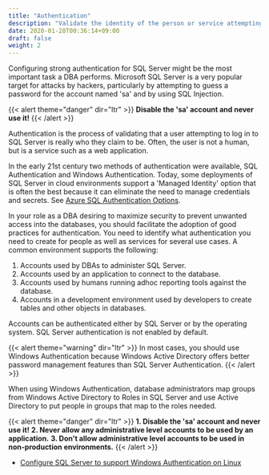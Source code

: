 ```yaml
---
title: "Authentication"
description: "Validate the identity of the person or service attempting to connect."
date: 2020-01-28T00:36:14+09:00
draft: false
weight: 2
---
```


Configuring strong authentication for SQL Server might be the most important task a DBA performs.  Microsoft SQL Server is a very popular target for attacks by hackers, particularly by attempting to guess a password for the account named 'sa' and by using SQL Injection.

{{< alert theme="danger" dir="ltr" >}} **Disable the 'sa' account and never use it!**
{{< /alert >}}

Authentication is the process of validating that a user attempting to log in to SQL Server is really who they claim to be.  Often, the user is not a human, but is a service such as a web application.

In the early 21st century two methods of authentication were available, SQL Authentication and Windows Authentication.  Today, some deployments of SQL Server in cloud environments support a 'Managed Identity' option that is often the best because it can eliminate the need to manage credentials and secrets.  See [Azure SQL Authentication Options](https://docs.microsoft.com/en-us/sql/connect/ado-net/sql/azure-active-directory-authentication).

In your role as a DBA desiring to maximize security to prevent unwanted access into the databases, you should facilitate the adoption of good practices for authentication.  You need to identify what authentication you need to create for people as well as services for several use cases.  A common environment supports the following:

1. Accounts used by DBAs to administer SQL Server.
2. Accounts used by an application to connect to the database.
3. Accounts used by humans running adhoc reporting tools against the database.
4. Accounts in a development environment used by developers to create tables and other objects in databases.

Accounts can be authenticated either by SQL Server or by the operating system.  SQL Server authentication is not enabled by default.

{{< alert theme="warning" dir="ltr" >}} In most cases, you should use Windows Authentication because Windows Active Directory offers better password management features than SQL Server Authentication.
{{< /alert >}}  

When using Windows Authentication, database administrators map groups from Windows Active Directory to Roles in SQL Server and use Active Directory to put people in groups that map to the roles needed.  

{{< alert theme="danger" dir="ltr" >}}
**1. Disable the 'sa' account and never use it!**
**2. Never allow any administrative level accounts to be used by an application.**
**3. Don't allow administrative level accounts to be used in non-production environments.**
{{< /alert >}}

* [Configure SQL Server to support Windows Authentication on Linux](https://www.mssqltips.com/sqlservertip/5075/configure-sql-server-on-linux-to-use-windows-authentication)


